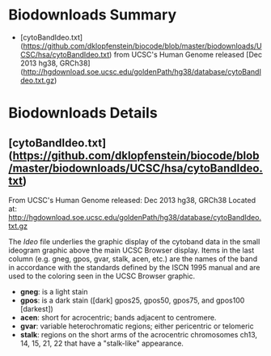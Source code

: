 # Biodownloads Summary

* <a name="top"></a>[cytoBandIdeo.txt] (https://github.com/dklopfenstein/biocode/blob/master/biodownloads/UCSC/hsa/cytoBandIdeo.txt) from UCSC's Human Genome released [Dec 2013 hg38, GRCh38] (http://hgdownload.soe.ucsc.edu/goldenPath/hg38/database/cytoBandIdeo.txt.gz)

# Biodownloads Details

## <a name="cytoBandIdeo"></a>[cytoBandIdeo.txt] (https://github.com/dklopfenstein/biocode/blob/master/biodownloads/UCSC/hsa/cytoBandIdeo.txt) 
From UCSC's Human Genome released: Dec 2013 hg38, GRCh38
Located at: http://hgdownload.soe.ucsc.edu/goldenPath/hg38/database/cytoBandIdeo.txt.gz

The *Ideo* file underlies the graphic display of the cytoband data in the small ideogram graphic above the main UCSC Browser display. Items in the last column (e.g. gneg, gpos, gvar, stalk, acen, etc.) are the names of the band in accordance with the standards defined by the ISCN 1995 manual and are used to the coloring seen in the UCSC Browser graphic.

* **gneg**: is a light stain
* **gpos**: is a dark stain ([dark] gpos25, gpos50, gpos75, and gpos100 [darkest])
* **acen**: short for acrocentric; bands adjacent to centromere.
* **gvar**: variable heterochromatic regions; either pericentric or telomeric
* **stalk**: regions on the short arms of the acrocentric chromosomes ch13, 14, 15, 21, 22 that have a "stalk-like" appearance.

